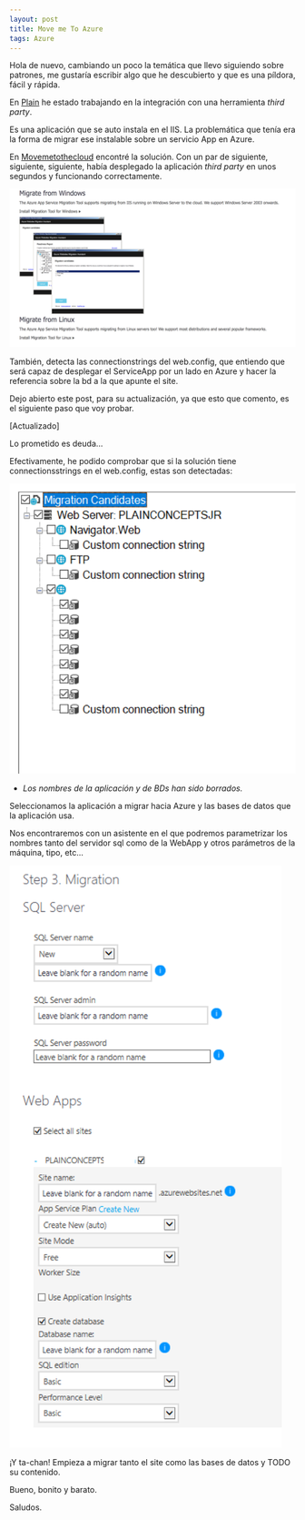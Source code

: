 ```yaml
---
layout: post
title: Move me To Azure
tags: Azure
---
```


Hola de nuevo, cambiando un poco la temática que llevo siguiendo sobre patrones, me gustaría escribir algo que he descubierto y que es una píldora, fácil y rápida.

En [Plain](https://www.plainconcepts.com "Plain Concepts") he estado trabajando en la integración con una herramienta *third party*.

Es una aplicación que se auto instala en el IIS. La problemática que tenía era la forma de migrar ese instalable sobre un servicio App en Azure.

En [Movemetothecloud](https://www.movemetothecloud.net/ "Migración a Azure") encontré la solución. Con un par de siguiente, siguiente, siguiente, había desplegado la aplicación *third party* en unos segundos y funcionando correctamente.

![MoveMeToAzure](/img/movemetoazure/MoveMeToAzureCloud.png "MoveMeToAzure")

También, detecta las connectionstrings del web.config, que entiendo que será capaz de desplegar el ServiceApp por un lado en Azure y hacer la referencia sobre la bd a la que apunte el site.

Dejo abierto este post, para su actualización, ya que esto que comento, es el siguiente paso que voy probar.

[Actualizado]

Lo prometido es deuda...

Efectivamente, he podido comprobar que si la solución tiene connectionsstrings en el web.config, estas son detectadas:

![Connectionsstring](/img/movemetoazure/connstrings.png "connstrings")

- *Los nombres de la aplicación y de BDs han sido borrados.*

Seleccionamos la aplicación a migrar hacia Azure y las bases de datos que la aplicación usa.

Nos encontraremos con un asistente en el que podremos parametrizar los nombres tanto del servidor sql como de la WebApp y otros parámetros de la máquina, tipo, etc... 

![MigrationDBToAzure](/img/movemetoazure/migrationDBToAzure.png "migrationDBToAzure")

¡Y ta-chan! Empieza a migrar tanto el site como las bases de datos y TODO su contenido.

Bueno, bonito y barato.

Saludos.

